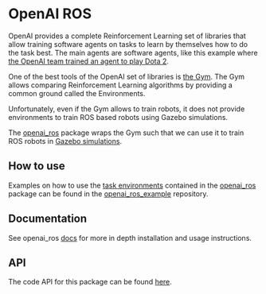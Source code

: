 # OpenAI ROS

OpenAI provides a complete Reinforcement Learning set of libraries that allow training software agents on tasks to learn by themselves how to do the task best. The main agents are software agents, like this example where [the OpenAI team trained an agent to play Dota 2](https://blog.openai.com/dota-2/).

One of the best tools of the OpenAI set of libraries is [the Gym](https://github.com/openai/gym). The Gym allows comparing Reinforcement Learning algorithms by providing a common ground called the Environments.

Unfortunately, even if the Gym allows to train robots, it does not provide environments to train ROS based robots using Gazebo simulations.

The [openai\_ros](http://wiki.ros.org/ros_gazebo_gym) package wraps the Gym such that we can use it to train ROS robots in [Gazebo simulations](http://gazebosim.org/).

## How to use

Examples on how to use the [task environments](https://theconstructcore.bitbucket.io/ros_gazebo_gym/index.html) contained in the  [openai\_ros](http://wiki.ros.org/ros_gazebo_gym) package can be found in the [openai\_ros\_example](https://bitbucket.org/theconstructcore/openai_examples_projects/src/master/) repository.

## Documentation

See openai\_ros [docs](http://wiki.ros.org/ros_gazebo_gym) for more in depth installation and usage instructions.

## API

The code API for this package can be found [here](https://theconstructcore.bitbucket.io/ros_gazebo_gym/index.html).
